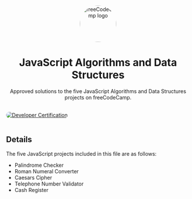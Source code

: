 <div align="center" dir="auto">
  <img src="https://i.imgur.com/aJ7jrQi.png" alt="freeCodeCamp logo" style="width: 100px; height: 100px; border-radius: 50%;">
</div>
<h1 align="center">JavaScript Algorithms and Data Structures</h1>
<p align="center">Approved solutions to the five JavaScript Algorithms and Data Structures projects on freeCodeCamp.</p><br>
<a href="https://www.freecodecamp.org/certification/fcc41cd00f1-251e-490d-9088-b341b6a2e1f6/javascript-algorithms-and-data-structures" target="_blank">
  <img src="https://i.imgur.com/O3B38qQ.png" alt="Developer Certification" style="max-width: 100%; border-radius: 20px;">
</a><br><br>
<h2>Details</h2>
<p>The five JavaScript projects included in this file are as follows:</p>
<ul>
  <li>Palindrome Checker</li>
  <li>Roman Numeral Converter</li>
  <li>Caesars Cipher</li>
  <li>Telephone Number Validator</li>
  <li>Cash Register</li>
</ul>

